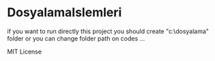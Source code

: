 # DosyalamaIslemleri
if you want to run directly this project you should create "c:\dosyalama" folder or you can change folder path on codes ...

MIT License
